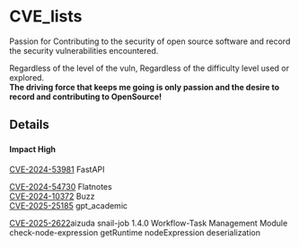 # CVE_lists
Passion for Contributing to the security of open source software and record the security vulnerabilities encountered.

Regardless of the level of the vuln, Regardless of the difficulty level used or explored.  
**The driving force that keeps me going is only passion and the desire to record and contributing to OpenSource!**

## Details 

###
#### Impact High
[CVE-2024-53981](https://github.com/advisories/GHSA-59g5-xgcq-4qw3)  FastAPI  


[CVE-2024-54730](https://www.cve.org/CVERecord?id=CVE-2024-54730)     Flatnotes  
[CVE-2024-10372](https://github.com/Startr4ck/CVE_lists/blob/main/buzz/Insecure%20Temporary%20File%20in%20BUZZ.md)  Buzz  
[CVE-2025-25185](https://github.com/binary-husky/gpt_academic/security/advisories/GHSA-gqp5-wm97-qxcv) gpt_academic

[CVE-2025-2622](https://vuldb.com/?id.300624)aizuda snail-job 1.4.0 Workflow-Task Management Module check-node-expression getRuntime nodeExpression deserialization
